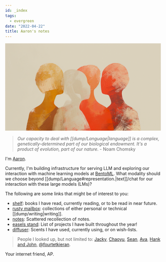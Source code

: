 ```yaml
---
id: _index
tags:
  - evergreen
date: "2022-04-22"
title: Aaron's notes
---
```


<p><a href="https://www.youtube.com/watch?v=dQw4w9WgXcQ&ab_channel=RickAstley"><img src="./blob.png" class="blob"></a></p>

> _Our capacity to deal with [[dump/Language|language]] is a complex, genetically-determined part of our biological endowment. It's a product of evolution, part of our nature._ - Noam Chomsky

I'm [Aaron](https://www.youtube.com/watch?v=y6rZfpSL1RQ&ab_channel=SoylentJakob).

Currently, I'm building infrastructure for serving LLM and exploring
our interaction with machine learning models at [BentoML](https://bentoml.com/).
What modality should we choose beyond [[dump/Language#representation.|text]]/chat for our interaction with these large models (LMs)?

The following are some links that might be of interest to you:

- [shelf](/books): books I have read, currently reading, or to be read in near future.
- [rusty mailbox](/posts/): collections of either personal or technical [[dump/writing|writing]].
- [notes](/dump): Scattered recollection of notes.
- [easels stand](/dump/projects): List of projects I have built throughout the year!
- [diffuser](/dump/Scents): Scents I have used, currently using, or on wish-lists.

> People I looked up, but not limited to: [Jacky](https://jzhao.xyz/), [Chaoyu](https://twitter.com/chaoyu_), [Sean](https://www.linkedin.com/in/ssheng/), [Ava](https://www.avabear.xyz/), [Hank and John](https://www.youtube.com/@vlogbrothers), [@fourtetkieran](https://www.fourtet.net/).


Your internet friend, AP.

